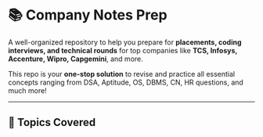 # 📚 Company Notes Prep

A well-organized repository to help you prepare for **placements, coding interviews, and technical rounds** for top companies like **TCS, Infosys, Accenture, Wipro, Capgemini**, and more.

This repo is your **one-stop solution** to revise and practice all essential concepts ranging from DSA, Aptitude, OS, DBMS, CN, HR questions, and much more!

---

## 🧠 Topics Covered

